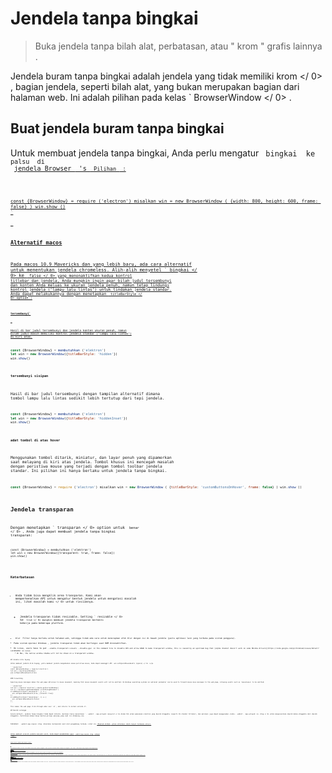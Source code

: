 # Jendela tanpa bingkai

> Buka jendela tanpa bilah alat, perbatasan, atau " krom " grafis lainnya .

Jendela buram tanpa bingkai adalah jendela yang tidak memiliki  krom </ 0> , bagian jendela, seperti bilah alat, yang bukan merupakan bagian dari halaman web. Ini adalah pilihan pada kelas ` BrowserWindow </ 0> .</p>

<h2>Buat jendela buram tanpa bingkai</h2>

<p>Untuk membuat jendela tanpa bingkai, Anda perlu mengatur <code> bingkai </ 0> ke <code> palsu </ 0> di
 <a href="browser-window.md">jendela Browser </ 1> 's <code> Pilihan </ 0> :</p>

<pre><code class="javascript">const {BrowserWindow} = require ('electron') misalkan win = new BrowserWindow ( {width: 800, height: 600, frame: false} ) win.show ()
`</pre> 

### Alternatif macos

Pada macos 10.9 Mavericks dan yang lebih baru, ada cara alternatif untuk menentukan jendela chromeless. Alih-alih menyetel ` bingkai </ 0> ke <code> false </ 0> yang menonaktifkan kedua kontrol titlebar dan jendela, Anda mungkin ingin agar bilah judul tersembunyi dan konten Anda meluas ke ukuran jendela penuh, namun tetap lindungi kontrol jendela ("lampu lalu lintas") untuk tindakan jendela standar.
Anda dapat melakukannya dengan menetapkan <code> titleBarStyle </ 0>  option :</p>

<h4><code>tersembunyi`</h4> 

Hasil di bar judul tersembunyi dan jendela konten ukuran penuh, namun bilah judul masih memiliki kontrol jendela standar ("lampu lalu lintas") di kiri atas.

```javascript
const {BrowserWindow} = membutuhkan ('elektron')
let win = new BrowserWindow({titleBarStyle: 'hidden'})
win.show()
```

#### `tersembunyi sisipan`

Hasil di bar judul tersembunyi dengan tampilan alternatif dimana tombol lampu lalu lintas sedikit lebih tertutup dari tepi jendela.

```javascript
const {BrowserWindow} = membutuhkan ('elektron')
let win = new BrowserWindow({titleBarStyle: 'hiddenInset'})
win.show()
```

#### `adat tombol di atas hover`

Menggunakan tombol ditarik, miniatur, dan layar penuh yang dipamerkan saat melayang di kiri atas jendela. Tombol khusus ini mencegah masalah dengan peristiwa mouse yang terjadi dengan tombol toolbar jendela standar. Ini pilihan ini hanya berlaku untuk jendela tanpa bingkai.

```javascript
const {BrowserWindow} = require ('electron') misalkan win = new BrowserWindow ( {titleBarStyle: 'customButtonsOnHover', frame: false} ) win.show ()
```

## Jendela transparan

Dengan menetapkan ` transparan </ 0>  option untuk <code> benar </ 0> , Anda juga dapat membuat jendela tanpa bingkai transparan:</p>

<pre><code class="javascript">const {BrowserWindow} = membutuhkan ('elektron')
let win = new BrowserWindow({transparent: true, frame: false})
win.show()
`</pre> 

### Keterbatasan

* Anda tidak bisa mengklik area transparan. Kami akan memperkenalkan API untuk mengatur bentuk jendela untuk mengatasi masalah ini, lihat  masalah kami </ 0> untuk rinciannya.</li> 
    
    * Jendela transparan tidak resizable. Setting ` resizable </ 0> ke <code> true </ 0> mungkin membuat jendela transparan berhenti bekerja pada beberapa platform.</li>
<li><code> blur </ 0> Filter hanya berlaku untuk halaman web, sehingga tidak ada cara untuk menerapkan efek blur dengan isi di bawah jendela (yaitu aplikasi lain yang terbuka pada sistem pengguna).</li>
<li>Pada sistem operasi Windows , jendela transparan tidak akan berfungsi saat DWM dinonaktifkan.</li>
<li>On Linux, users have to put <code>--enable-transparent-visuals --disable-gpu` in the command line to disable GPU and allow ARGB to make transparent window, this is caused by an upstream bug that [alpha channel doesn't work on some NVidia drivers](https://code.google.com/p/chromium/issues/detail?id=369209) on Linux.
    * On Mac, the native window shadow will not be shown on a transparent window.</ul> 
    
    ## Jendela klik-tayang
    
    Untuk membuat jendela klik-tayang, yaitu membuat jendela mengabaikan semua peristiwa mouse, Anda dapat memanggil API  win.setIgnoreMouseEvents (ignore) </ 0> :</p> 
    
    ```javascript
    const {BrowserWindow} = require('electron')
    let win = new BrowserWindow()
    win.setIgnoreMouseEvents(true)
    ```
    
    ### Forwarding
    
    Ignoring mouse messages makes the web page oblivious to mouse movement, meaning that mouse movement events will not be emitted. On Windows operating systems an optional parameter can be used to forward mouse move messages to the web page, allowing events such as `mouseleave` to be emitted:
    
    ```javascript
    let win = require('electron').remote.getCurrentWindow()
    let el = document.getElementById('clickThroughElement')
    el.addEventListener('mouseenter', () => {
      win.setIgnoreMouseEvents(true, {forward: true})
    })
    el.addEventListener('mouseleave', () => {
      win.setIgnoreMouseEvents(false)
    })
    ```
    
    This makes the web page click-through when over `el`, and returns to normal outside it.
    
    ## Daerah serangga
    
    Secara default, jendela tanpa bingkai tidak dapat ditarik. Aplikasi harus menentukan ` - webkit - app-wilayah: menyeret </ 0> dalam CSS untuk pemesanan elektron yang daerah draggable (seperti OS standar titlebar), dan aplikasi juga dapat menggunakan <code> - webkit - app-wilayah: no- drag </ 0> untuk mengecualikan daerah bebas-draggable dari daerah draggable. Perhatikan bahwa hanya bentuk persegi panjang yang saat ini didukung.</p>

<p>Catatan: <code> -webkit-app-region: drag </ 0> diketahui bermasalah saat alat pengembang terbuka. Lihat ini <a href="https://github.com/electron/electron/issues/3647"> Masalah GitHub </ 0> untuk informasi lebih lanjut termasuk solusi.</p>

<p>Untuk membuat seluruh jendela menjadi seret, Anda dapat menambahkan gaya <code> -webkit-app-region: drag </ 0> sebagai
 <code> body </ 0> :</p>

<pre><code class="html">&lt;body style="-webkit-app-region: drag"&gt; 
</ 0>
`</pre> 
    
    Dan perhatikan bahwa jika Anda telah membuat keseluruhan jendela draggable, Anda juga harus menandai tombol sebagai non-draggable, jika tidak, tidak mungkin bagi pengguna untuk mengekliknya:
    
    ```css
    tombol {
       -webkit-app-region: no-drag; }
    ```
    
    If you're only setting a custom titlebar as draggable, you also need to make all buttons in titlebar non-draggable.
    
    ## Pilihan teks
    
    Di jendela tanpa bingkai, perilaku menyeret mungkin bertentangan dengan pemilihan teks. Misalnya, saat Anda menyeret titlebar Anda mungkin secara tidak sengaja memilih teks pada titlebar. Untuk mencegah hal ini, Anda perlu menonaktifkan pemilihan teks dalam area yang dapat digeser seperti ini:
    
    ```css
    .bar judul {
      -webkit-user-select: none;
      -webkit-app-region: drag;
    }
    ```
    
    ## Menu konteks
    
    Pada beberapa platform, area draggable akan diperlakukan sebagai bingkai non-klien, jadi Bila Anda klik kanan pada menu sistem akan muncul. Untuk membuat menu berperilaku benar pada semua platform Anda tidak boleh menggunakan menu konteks kustom pada daerah yang seret.